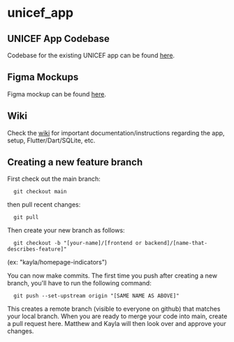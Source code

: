 # unicef_app

## UNICEF App Codebase

Codebase for the existing UNICEF app can be found [here](https://github.com/UNICEF-ROSA-ICT/Data-Pocketbook-Redesign).

## Figma Mockups
Figma mockup can be found [here](https://www.figma.com/file/Fu0rd7YgJZuLIQ1PTGI24X/UNICEF-UX-Mock?node-id=0%3A1).

## Wiki

Check the [wiki](https://github.com/kaylanhua/unicef_app/wiki) for important documentation/instructions regarding the app, setup, Flutter/Dart/SQLite, etc.

## Creating a new feature branch

First check out the main branch:

      git checkout main

then pull recent changes:

      git pull

Then create your new branch as follows:

      git checkout -b "[your-name]/[frontend or backend]/[name-that-describes-feature]"

(ex: "kayla/homepage-indicators")

You can now make commits. The first time you push after creating a new branch, you'll have to run the following command:

      git push --set-upstream origin "[SAME NAME AS ABOVE]"

This creates a remote branch (visible to everyone on github) that matches your local branch. When you are ready to merge your code into main, create a pull request here. Matthew and Kayla will then look over and approve your changes.
